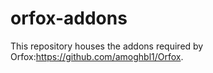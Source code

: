 # orfox-addons
This repository houses the addons required by Orfox:https://github.com/amoghbl1/Orfox.
